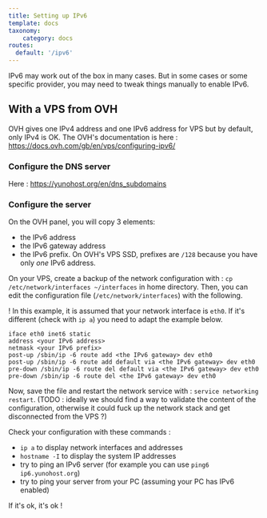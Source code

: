 ```yaml
---
title: Setting up IPv6
template: docs
taxonomy:
    category: docs
routes:
  default: '/ipv6'
---
```


IPv6 may work out of the box in many cases. But in some cases or some specific provider, you may need to tweak things manually to enable IPv6.

## With a VPS from OVH

OVH gives one IPv4 address and one IPv6 address for VPS but by default, only IPv4 is OK.
The OVH's documentation is here : <https://docs.ovh.com/gb/en/vps/configuring-ipv6/>

### Configure the DNS server

Here : <https://yunohost.org/en/dns_subdomains>

### Configure the server

On the OVH panel, you will copy 3 elements:

- the IPv6 address
- the IPv6 gateway address
- the IPv6 prefix. On OVH's VPS SSD, prefixes are `/128` because you have only *one* IPv6 address.

On your VPS, create a backup of the network configuration with : `cp /etc/network/interfaces ~/interfaces` in home directory.
Then, you can edit the configuration file (`/etc/network/interfaces`) with the following.

! In this example, it is assumed that your network interface is `eth0`. If it's different (check with `ip a`) you need to adapt the example below.

```text
iface eth0 inet6 static
address <your IPv6 address>
netmask <your IPv6 prefix>
post-up /sbin/ip -6 route add <the IPv6 gateway> dev eth0
post-up /sbin/ip -6 route add default via <the IPv6 gateway> dev eth0
pre-down /sbin/ip -6 route del default via <the IPv6 gateway> dev eth0
pre-down /sbin/ip -6 route del <the IPv6 gateway> dev eth0
```

Now, save the file and restart the network service with : `service networking restart`. (TODO : ideally we should find a way to validate the content of the configuration, otherwise it could fuck up the network stack and get disconnected from the VPS ?)

Check your configuration with these commands :

- `ip a` to display network interfaces and addresses
- `hostname -I` to display the system IP addresses
- try to ping an IPv6 server (for example you can use `ping6 ip6.yunohost.org`)
- try to ping your server from your PC (assuming your PC has IPv6 enabled)

If it's ok, it's ok !
